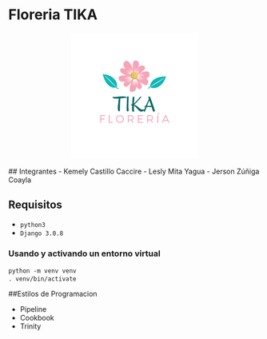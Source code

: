 # Floreria TIKA
<p align="center">
  <img width="50%" height="50%" src="imagen/TIKA.png">
</p>
## Integrantes
- Kemely Castillo Caccire
- Lesly Mita Yagua
- Jerson Zúñiga Coayla

## Requisitos
- `python3`
- `Django 3.0.8`

### Usando y activando un entorno virtual
```
python -m venv venv
. venv/bin/activate

```

##Estilos de Programacion
- Pipeline
- Cookbook
- Trinity

